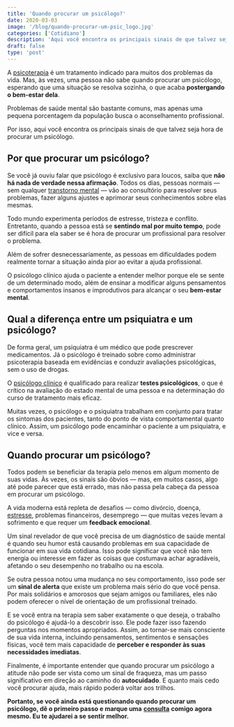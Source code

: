 ```yaml
---
title: 'Quando procurar um psicólogo?'
date: 2020-03-03
image: '/blog/quando-procurar-um-psic_logo.jpg'
categories: ['Cotidiano']
description: 'Aqui você encontra os principais sinais de que talvez seja hora de procurar um psicólogo.'
draft: false
type: 'post'
---
```


A [psicoterapia](/quanto-tempo-dura-psicoterapia/) é um tratamento indicado para muitos dos problemas da vida. Mas, às vezes, uma pessoa não sabe quando procurar um psicólogo, esperando que uma situação se resolva sozinha, o que acaba **postergando o bem-estar dela**.

Problemas de saúde mental são bastante comuns, mas apenas uma pequena porcentagem da população busca o aconselhamento profissional.

Por isso, aqui você encontra os principais sinais de que talvez seja hora de procurar um psicólogo.

## **Por que procurar um psicólogo?**

Se você já ouviu falar que psicólogo é exclusivo para loucos, saiba que **não há nada de verdade nessa afirmação**. Todos os dias, pessoas normais — sem qualquer [transtorno mental](/5-transtornos-mentais-que-talvez-voce-nao-conhece/) — vão ao consultório para resolver seus problemas, fazer alguns ajustes e aprimorar seus conhecimentos sobre elas mesmas.

Todo mundo experimenta períodos de estresse, tristeza e conflito. Entretanto, quando a pessoa está se **sentindo mal por muito tempo**, pode ser difícil para ela saber se é hora de procurar um profissional para resolver o problema.

Além de sofrer desnecessariamente, as pessoas em dificuldades podem realmente tornar a situação ainda pior ao evitar a ajuda profissional.

O psicólogo clínico ajuda o paciente a entender melhor porque ele se sente de um determinado modo, além de ensinar a modificar alguns pensamentos e comportamentos insanos e improdutivos para alcançar o seu **bem-estar mental**.

## **Qual a diferença entre um psiquiatra e um psicólogo?**

De forma geral, um psiquiatra é um médico que pode prescrever medicamentos. Já o psicólogo é treinado sobre como administrar psicoterapia baseada em evidências e conduzir avaliações psicológicas, sem o uso de drogas.

O [psicólogo clínico](/pra-que-serve-um-psicologo-clinico/) é qualificado para realizar **testes psicológicos**, o que é crítico na avaliação do estado mental de uma pessoa e na determinação do curso de tratamento mais eficaz.

Muitas vezes, o psicólogo e o psiquiatra trabalham em conjunto para tratar os sintomas dos pacientes, tanto do ponto de vista comportamental quanto clínico. Assim, um psicólogo pode encaminhar o paciente a um psiquiatra, e vice e versa.

## **Quando procurar um psicólogo?**

Todos podem se beneficiar da terapia pelo menos em algum momento de suas vidas. Às vezes, os sinais são óbvios — mas, em muitos casos, algo até pode parecer que está errado, mas não passa pela cabeça da pessoa em procurar um psicólogo.

A vida moderna está repleta de desafios — como divórcio, doença, [estresse](/5-maneiras-de-se-controlar-o-estresse/), problemas financeiros, desemprego — que muitas vezes levam a sofrimento e que requer um **feedback emocional**.

Um sinal revelador de que você precisa de um diagnóstico de saúde mental é quando seu humor está causando problemas em sua capacidade de funcionar em sua vida cotidiana. Isso pode significar que você não tem energia ou interesse em fazer as coisas que costumava achar agradáveis, afetando o seu desempenho no trabalho ou na escola.

Se outra pessoa notou uma mudança no seu comportamento, isso pode ser um **sinal de alerta** que existe um problema mais sério do que você pensa. Por mais solidários e amorosos que sejam amigos ou familiares, eles não podem oferecer o nível de orientação de um profissional treinado.

E se você entra na terapia sem saber exatamente o que deseja, o trabalho do psicólogo é ajudá-lo a descobrir isso. Ele pode fazer isso fazendo perguntas nos momentos apropriados. Assim, ao tornar-se mais consciente de sua vida interna, incluindo pensamentos, sentimentos e sensações físicas, você tem mais capacidade de **perceber e responder às suas necessidades imediatas**.

Finalmente, é importante entender que quando procurar um psicólogo a atitude não pode ser vista como um sinal de fraqueza, mas um passo significativo em direção ao caminho do **autocuidado**. E quanto mais cedo você procurar ajuda, mais rápido poderá voltar aos trilhos.

**Portanto, se você ainda está questionando quando procurar um psicólogo, dê o primeiro passo e marque uma** [**consulta**](/contato/) **comigo agora mesmo. Eu te ajudarei a se sentir melhor.**

